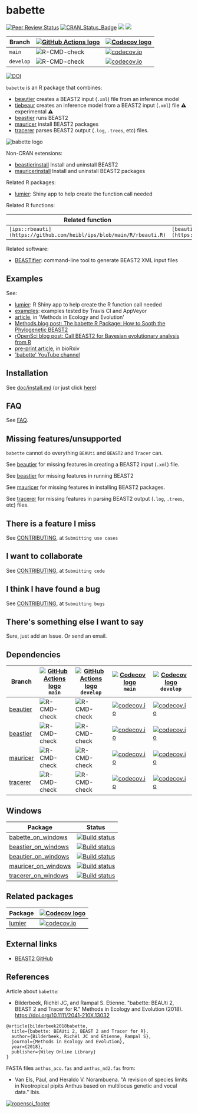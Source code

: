 # babette

[![Peer Review Status](https://badges.ropensci.org/209_status.svg)](https://github.com/ropensci/software-review/issues/209)
[![CRAN_Status_Badge](http://www.r-pkg.org/badges/version/babette)](https://cran.r-project.org/package=babette)
[![](http://cranlogs.r-pkg.org/badges/grand-total/babette)]( https://CRAN.R-project.org/package=babette)
[![](http://cranlogs.r-pkg.org/badges/babette)](https://CRAN.R-project.org/package=babette)

Branch   |[![GitHub Actions logo](man/figures/GitHubActions.png)](https://github.com/ropensci/babette/actions)|[![Codecov logo](man/figures/Codecov.png)](https://about.codecov.io/)
---------|----------------------------------------------------------------------------------------------------|--------------------------------------------------------------------------------------------------------------------------------------------------
`main`   |![R-CMD-check](https://github.com/ropensci/babette/workflows/R-CMD-check/badge.svg?branch=main)   |[![codecov.io](https://codecov.io/github/ropensci/babette/coverage.svg?branch=main)](https://app.codecov.io/github/ropensci/babette/branch/main)
`develop`|![R-CMD-check](https://github.com/ropensci/babette/workflows/R-CMD-check/badge.svg?branch=develop)  |[![codecov.io](https://codecov.io/github/ropensci/babette/coverage.svg?branch=develop)](https://app.codecov.io/github/ropensci/babette/branch/develop)

[![DOI](https://zenodo.org/badge/118616108.svg)](https://zenodo.org/badge/latestdoi/118616108)

`babette` is an R package that combines:

 * [beautier](https://github.com/ropensci/beautier) creates a BEAST2 input (`.xml`) file from an inference model
 * [tiebeaur](https://github.com/richelbilderbeek/tiebeaur) creates an inference model from a BEAST2 input (`.xml`) file :warning: experimental :warning:
 * [beastier](https://github.com/ropensci/beastier) runs BEAST2
 * [mauricer](https://github.com/ropensci/mauricer) install BEAST2 packages
 * [tracerer](https://github.com/ropensci/tracerer) parses BEAST2 output (`.log`, `.trees`, etc) files.

![babette logo](man/figures/babette_logo.png)

Non-CRAN extensions:

 * [beastierinstall](https://github.com/richelbilderbeek/beastierinstall) Install and uninstall BEAST2
 * [mauricerinstall](https://github.com/richelbilderbeek/mauricerinstall) Install and uninstall BEAST2 packages

Related R packages:

 * [lumier](https://github.com/ropensci/lumier): Shiny app to help create the function call needed

Related R functions:

Related function                                                      |`babette` function
----------------------------------------------------------------------|-------------------------------------------------------------------------------------------------------------------------------
`[ips::rbeauti](https://github.com/heibl/ips/blob/main/R/rbeauti.R)`  |`[beautier::create_beast2_input_from_model](https://github.com/ropensci/beautier/blob/main/R/create_beast2_input_from_model.R)`

Related software:

 * [BEASTifier](https://github.com/josephwb/BEASTifier): command-line tool to generate BEAST2 XML input files

## Examples

See:

 * [lumier](https://github.com/ropensci/lumier): R Shiny app to help create the R function call needed
 * [examples](https://github.com/richelbilderbeek/babette_examples): examples tested by Travis CI and AppVeyor
 * [article](https://besjournals.onlinelibrary.wiley.com/doi/abs/10.1111/2041-210X.13032), in 'Methods in Ecology and Evolution'
 * [Methods.blog post: The babette R Package: How to Sooth the Phylogenetic BEAST2](https://methodsblog.com/2018/06/25/babette-beast2/)
 * [rOpenSci blog post: Call BEAST2 for Bayesian evolutionary analysis from R](https://ropensci.org/blog/2020/01/28/babette/)
 * [pre-print article](https://doi.org/10.1101/271866), in bioRxiv
 * ['babette' YouTube channel](https://www.youtube.com/watch?v=nA-0-Fc95xY&list=PLu8_ZyzXyRDFIRx-kdDI5Q6xVr-HnY7TB)

## Installation

See [doc/install.md](doc/install.md) (or just click [here](doc/install.md))

## FAQ

See [FAQ](doc/faq.md).

## Missing features/unsupported

`babette` cannot do everything `BEAUti` and `BEAST2` and `Tracer` can.

See [beautier](https://github.com/ropensci/beautier) 
for missing features in creating a BEAST2 input (`.xml`) file.

See [beastier](https://github.com/ropensci/beastier) for missing
features in running BEAST2

See [mauricer](https://github.com/ropensci/mauricer) for missing
features in installing BEAST2 packages.

See [tracerer](https://github.com/ropensci/tracerer) 
for missing features in parsing BEAST2 output (`.log`, `.trees`, etc) files.

## There is a feature I miss

See [CONTRIBUTING](CONTRIBUTING.md), at `Submitting use cases`

## I want to collaborate

See [CONTRIBUTING](CONTRIBUTING.md), at `Submitting code`

## I think I have found a bug

See [CONTRIBUTING](CONTRIBUTING.md), at `Submitting bugs` 

## There's something else I want to say

Sure, just add an Issue. Or send an email.

## Dependencies

Branch                                          |[![GitHub Actions logo](man/figures/GitHubActions.png)](https://github.com/ropensci/babette/actions) `main`|[![GitHub Actions logo](man/figures/GitHubActions.png)](https://github.com/ropensci/babette/actions) `develop`|[![Codecov logo](man/figures/Codecov.png)](https://about.codecov.io/) `main`                                                                       |[![Codecov logo](man/figures/Codecov.png)](https://about.codecov.io/) `develop`
------------------------------------------------|-----------------------------------------------------------------------------------------------------------|--------------------------------------------------------------------------------------------------------------|--------------------------------------------------------------------------------------------------------------------------------------------------|----------------------------------------------------------------------------------------------------------------------------------------------------
[beautier](https://github.com/ropensci/beautier)|![R-CMD-check](https://github.com/ropensci/beautier/workflows/R-CMD-check/badge.svg?branch=main)           |![R-CMD-check](https://github.com/ropensci/beautier/workflows/R-CMD-check/badge.svg?branch=develop)           |[![codecov.io](https://codecov.io/github/ropensci/beautier/coverage.svg?branch=main)](https://app.codecov.io/github/ropensci/beautier/branch/main)|[![codecov.io](https://codecov.io/github/ropensci/beautier/coverage.svg?branch=develop)](https://app.codecov.io/github/ropensci/beautier/branch/develop)
[beastier](https://github.com/ropensci/beastier)|![R-CMD-check](https://github.com/ropensci/beastier/workflows/R-CMD-check/badge.svg?branch=main)           |![R-CMD-check](https://github.com/ropensci/beastier/workflows/R-CMD-check/badge.svg?branch=develop)           |[![codecov.io](https://codecov.io/github/ropensci/beastier/coverage.svg?branch=main)](https://app.codecov.io/github/ropensci/beastier/branch/main)|[![codecov.io](https://codecov.io/github/ropensci/beastier/coverage.svg?branch=develop)](https://app.codecov.io/github/ropensci/beastier/branch/develop)
[mauricer](https://github.com/ropensci/mauricer)|![R-CMD-check](https://github.com/ropensci/mauricer/workflows/R-CMD-check/badge.svg?branch=main)           |![R-CMD-check](https://github.com/ropensci/mauricer/workflows/R-CMD-check/badge.svg?branch=develop)           |[![codecov.io](https://codecov.io/github/ropensci/mauricer/coverage.svg?branch=main)](https://app.codecov.io/github/ropensci/mauricer/branch/main)|[![codecov.io](https://codecov.io/github/ropensci/mauricer/coverage.svg?branch=develop)](https://app.codecov.io/github/ropensci/mauricer/branch/develop)
[tracerer](https://github.com/ropensci/tracerer)|![R-CMD-check](https://github.com/ropensci/tracerer/workflows/R-CMD-check/badge.svg?branch=main)           |![R-CMD-check](https://github.com/ropensci/tracerer/workflows/R-CMD-check/badge.svg?branch=develop)           |[![codecov.io](https://codecov.io/github/ropensci/tracerer/coverage.svg?branch=main)](https://app.codecov.io/github/ropensci/tracerer/branch/main)|[![codecov.io](https://codecov.io/github/ropensci/tracerer/coverage.svg?branch=develop)](https://app.codecov.io/github/ropensci/tracerer/branch/develop)

## Windows

Package                                                                       | Status
------------------------------------------------------------------------------|------------------------------------------------------------------------------------------------------------------------------------------------------------------------------------------
[babette_on_windows](https://github.com/richelbilderbeek/babette_on_windows)  |[![Build status](https://ci.appveyor.com/api/projects/status/jv76errjocm5d5yq/branch/main?svg=true)](https://ci.appveyor.com/project/richelbilderbeek/babette-on-windows/branch/main)
[beastier_on_windows](https://github.com/richelbilderbeek/beastier_on_windows)|[![Build status](https://ci.appveyor.com/api/projects/status/ralex9sdnnxlwbgx/branch/main?svg=true)](https://ci.appveyor.com/project/richelbilderbeek/beastier-on-windows/branch/main)
[beautier_on_windows](https://github.com/richelbilderbeek/beautier_on_windows)|[![Build status](https://ci.appveyor.com/api/projects/status/blvjo5pulbkqxrhb/branch/main?svg=true)](https://ci.appveyor.com/project/richelbilderbeek/beautier-on-windows/branch/main)
[mauricer_on_windows](https://github.com/richelbilderbeek/mauricer_on_windows)|[![Build status](https://ci.appveyor.com/api/projects/status/bc43iwp68xo2dduh/branch/main?svg=true)](https://ci.appveyor.com/project/richelbilderbeek/mauricer-on-windows/branch/main)
[tracerer_on_windows](https://github.com/richelbilderbeek/tracerer_on_windows)|[![Build status](https://ci.appveyor.com/api/projects/status/jyhck66d6yrbr12h/branch/main?svg=true)](https://ci.appveyor.com/project/richelbilderbeek/tracerer-on-windows/branch/main)

## Related packages

Package                                     |[![Codecov logo](man/figures/Codecov.png)](https://about.codecov.io/)
--------------------------------------------|----------------------------------------------------------------------------------------------------------------------------------------------
[lumier](https://github.com/ropensci/lumier)|[![codecov.io](https://codecov.io/github/ropensci/lumier/coverage.svg?branch=main)](https://app.codecov.io/github/ropensci/lumier/branch/main)

## External links

 * [BEAST2 GitHub](https://github.com/CompEvol/beast2)

## References

Article about `babette`:

 * Bilderbeek, Richèl JC, and Rampal S. Etienne. "babette: BEAUti 2, BEAST 2 and Tracer for R." Methods in Ecology and Evolution (2018). https://doi.org/10.1111/2041-210X.13032

```
@article{bilderbeek2018babette,
  title={babette: BEAUti 2, BEAST 2 and Tracer for R},
  author={Bilderbeek, Richèl JC and Etienne, Rampal S},
  journal={Methods in Ecology and Evolution},
  year={2018},
  publisher={Wiley Online Library}
}
```

FASTA files `anthus_aco.fas` and `anthus_nd2.fas` from:
 
 * Van Els, Paul, and Heraldo V. Norambuena. "A revision of species limits in Neotropical pipits Anthus based on multilocus genetic and vocal data." Ibis.

[![ropensci_footer](https://ropensci.org/public_images/ropensci_footer.png)](https://ropensci.org)


